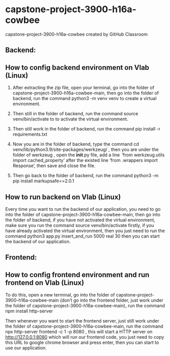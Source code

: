 # capstone-project-3900-h16a-cowbee
capstone-project-3900-h16a-cowbee created by GitHub Classroom


## Backend:
## How to config backend environment on Vlab (Linux)  
1. After extracting the zip file, open your terminal, go into the folder of capstone-project-3900-h16a-cowbee-main, then go into the folder of backend, run the command python3 -m venv venv to create a virtual environment. 

2. Then still in the folder of backend, run the command source venv/bin/activate to to activate the virtual environment. 

3. Then still work in the folder of backend, run the command pip install -r requirements.txt

4. Now you are in the folder of backend, type the command cd venv/lib/python3.9/site-packages/werkzeug/ , then you are under the folder of werkzeug , open the __init__.py file, add a line  ‘from werkzeug.utils import cached_property’ after the existed line ‘from .wrappers import Response’, then save and close the file. 

5. Then go back to the folder of backend, run the command python3 -m pip install markupsafe==2.0.1


## How to run backend on Vlab (Linux)
Every time you want to run the backend of our application, you need to go into the folder of capstone-project-3900-h16a-cowbee-main, then go into the folder of backend, if you have not activated the virtual environment, make sure you run the command source venv/bin/activate firstly, if you have already activated the virtual environment, then you just need to run the command python3 app.py insert_and_run 5000 real 30 then you can start the backend of our application. 



## Frontend:
## How to config frontend environment and run frontend on Vlab (Linux) 
To do this, open a new terminal, go into the folder of capstone-project-3900-h16a-cowbee-main (don’t go into the frontend folder, just work under the folder of capstone-project-3900-h16a-cowbee-main), run the command npm install http-server  

Then whenever you want to start the frontend server, just still work under the folder of capstone-project-3900-h16a-cowbee-main, run the command npx http-server frontend -c 1 -p 8080 , this will start a HTTP server on http://127.0.0.1:8080 which will run our frontend code, you just need to copy this URL to google chrome browser and press enter, then you can start to use our application.


